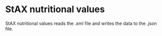 # StAX nutritional values
StAX nutritional values reads the .xml file and writes the data to the .json file.
